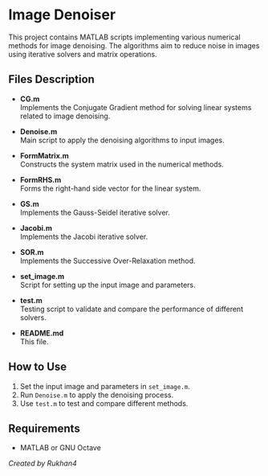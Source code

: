# Image Denoiser

This project contains MATLAB scripts implementing various numerical methods for image denoising. The algorithms aim to reduce noise in images using iterative solvers and matrix operations.

## Files Description

- **CG.m**  
  Implements the Conjugate Gradient method for solving linear systems related to image denoising.

- **Denoise.m**  
  Main script to apply the denoising algorithms to input images.

- **FormMatrix.m**  
  Constructs the system matrix used in the numerical methods.

- **FormRHS.m**  
  Forms the right-hand side vector for the linear system.

- **GS.m**  
  Implements the Gauss-Seidel iterative solver.

- **Jacobi.m**  
  Implements the Jacobi iterative solver.

- **SOR.m**  
  Implements the Successive Over-Relaxation method.

- **set_image.m**  
  Script for setting up the input image and parameters.

- **test.m**  
  Testing script to validate and compare the performance of different solvers.

- **README.md**  
  This file.

## How to Use

1. Set the input image and parameters in `set_image.m`.
2. Run `Denoise.m` to apply the denoising process.
3. Use `test.m` to test and compare different methods.

## Requirements

- MATLAB or GNU Octave

*Created by Rukhan4*

